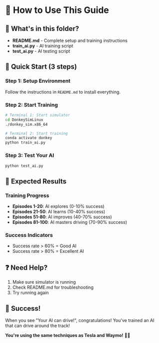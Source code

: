 # 🚗 How to Use This Guide

## 📁 What's in this folder?

- **README.md** - Complete setup and training instructions
- **train_ai.py** - AI training script
- **test_ai.py** - AI testing script

## 🚀 Quick Start (3 steps)

### Step 1: Setup Environment
Follow the instructions in `README.md` to install everything.

### Step 2: Start Training
```bash
# Terminal 1: Start simulator
cd DonkeySimLinux
./donkey_sim.x86_64

# Terminal 2: Start training
conda activate donkey
python train_ai.py
```

### Step 3: Test Your AI
```bash
python test_ai.py
```

## 🎯 Expected Results

### Training Progress
- **Episodes 1-20**: AI explores (0-10% success)
- **Episodes 21-50**: AI learns (10-40% success)  
- **Episodes 51-80**: AI improves (40-70% success)
- **Episodes 81-100**: AI masters driving (70-90% success)

### Success Indicators
- Success rate > 60% = Good AI
- Success rate > 80% = Excellent AI

## ❓ Need Help?

1. Make sure simulator is running
2. Check README.md for troubleshooting
3. Try running again

## 🎉 Success!

When you see "Your AI can drive!", congratulations! You've trained an AI that can drive around the track!

**You're using the same techniques as Tesla and Waymo!** 🚗💨 